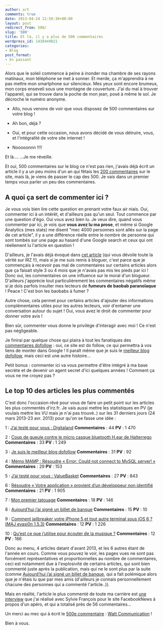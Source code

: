 ```yaml
---
author: art
comments: true
date: 2013-04-24 12:59:30+00:00
layout: post
redirect_from: 500/
slug: '500'
title: Et là, il y a plus de 500 commentaires
wordpress_id: 1438449021
categories:
- Blog
post_format:
- En passant
---
```


Alors que le soleil commence à peine à inonder ma chambre de ses rayons matinaux, mon téléphone se met à sonner. Et merde, ça m'apprendra à ne pas mettre mon smartphone sur silencieux. Mes yeux sont encore brumeux, mon corps enseveli sous une montagne de couverture. J'ai du mal à trouver l'appareil, qui se trouve dans la poche de mon jean, posé à même le sol. Je décroche le numéro anonyme.





  * Allo, nous venons de voir que vous disposez de 500 commentaires sur votre blog !


  * Ah bon, déjà ?


  * Oui, et pour cette occasion, nous avons décidé de vous détruire, vous, et l'intégralité de votre site internet !


  * Nooooonnn !!!!



Et là.... ...Je me réveille.

Et oui, 500 commentaires sur le blog ce n'est pas rien, j'avais déjà écrit un article il y a un peu moins d'un an qui fêtais les [200 commentaires](https://irz.fr/200-commentaires) sur le site, mais là, je viens de passer le cap des 500. Je vais dans un premier temps vous parler un peu des commentaires.



## A quoi ça sert de commenter ici ?



Je vous vois bien lire cette question en prenant votre faux air niais. Oui, commenter ici à un intérêt, et d'ailleurs pas qu'un seul. Tout commence par une question d'égo. Oui vous avez bien lu. Je veux dire, quand vous commenter par ici, je vois que **vous avez lu ma prose**, et même si Google Analytics (mes stats) me disent "mec 4000 personnes sont allés sur la page de cet article", il y a une différence réelle entre le nombre de personne qui sont tombés sur une page au hasard d'une Google search et ceux qui ont réellement lu l'article en question !

D'ailleurs, je l'avais déjà évoqué dans [cet article](https://irz.fr/origine-nom-site-toute-verite-irz) (qui vous dévoile toute la vérité sur IRZ !!), mais si je me suis remis à bloguer, c'est parce que je commençais à recevoir pas mal de commentaires sur certains articles alors que ça faisait style 3 ou 4 mois que je n'avais pas mis les pieds par ici ! Donc oui, les commentaires on une influence sur le moral d'un blogueur. D'ailleurs j'apprécie tout particulièrement les commentaires négatifs même si je dois parfois insulter mes lecteurs de **fumeurs de baobab paranoïaque** ! Peace ! C'est bon les baobabs à fumer ?

Autre chose, cela permet pour certains articles d'ajouter des informations complémentaires utiles pour les autres lecteurs, voir d'entamer une conversation autour du sujet ! Oui, vous avez le droit de commenter pour donner votre avis !

Bien sûr, commenter vous donne le privilège d'interagir avec moi ! Ce n'est pas négligeable.

Je finirai par quelque chose qui plaira à tout les fanatiques des [commentaires dofollow](https://irz.fr/meilleur-blog-dofollow) : oui, ce site est do follow, ce qui permettra à vos liens de monter dans Google ! Il paraît même que je suis le [meilleur blog dofollow](https://irz.fr/meilleur-blog-dofollow), mais ceci est une autre histoire...

Petit bonus : commenter ici va vous permettre d'être intégré à ma base secrète et de devenir un agent secret d'ici quelques années ! Comment ça vous ne me croyez pas ?



## Le top 10 des articles les plus commentés



C'est donc l'occasion rêvé pour vous de faire un petit point sur les articles les plus commentés d'irz.fr. Je vais aussi mettre les statistiques en PV (je voulais mettre les VU mais je n'ai pas trouvé..) sur les 31 derniers jours (24 mars 2013-23 avr. 2013) pour qu'on se fasse une idée :

1 : [J’ai testé pour vous : Digitaland](https://irz.fr/jai-teste-pour-vous-digitaland-mydigitaland)
**Commentaires** : 44 **PV** : 1 470

2 : [Coup de gueule contre le micro casque bluetooth H.ear de Halterrego](https://irz.fr/hear-halterrego-bbh200-beewi)
**Commentaires** : 33 **PV** : 1 249

3 : [Je suis le meilleur blog dofollow](https://irz.fr/meilleur-blog-dofollow)
**Commentaires** : 31 **PV** : 92

4 : [Mémo MAMP : Résoudre « Error: Could not connect to MySQL server! »](https://irz.fr/memo-mamp-resoudre-error-could-not-connect-to-mysql-server)
**Commentaires** : 29 **PV** : 153

5 : [J’ai testé pour vous : ValueBasket](https://irz.fr/valuebasket)
**Commentaires** : 27 **PV** : 843

6 : [Résoudre « Votre application » provient d’un développeur non identifié](https://irz.fr/provient-developpeur-non-identifie)
**Commentaires** : 21 **PV** : 1 905

7 : [Mon premier tatouage](https://irz.fr/mon-premier-tatouage)
**Commentaires** : 18 **PV** : 146

8 : [Aujourd’hui j’ai signé un billet de banque](https://irz.fr/aujourdhui-jai-signe-un-billet-de-banque)
**Commentaires** : 15 **PV** : 10

9 : [Comment jailbreaker votre iPhone 5 et tout autre terminal sous iOS 6 ? (MAJ evasi0n 1.5.3)](https://irz.fr/jailbreak-ios6)
**Commentaires** : 12 **PV** : 1 226

10 : [Qu’est ce que j’utilise pour écouter de la musique ?](https://irz.fr/ecouter-musique)
**Commentaires** : 12 **PV** : 166

Donc au menu, 4 articles datant d'avant 2013, et les 6 autres étant de l'année en cours. Comme vous pouvez le voir, les pages vues ne sont pas forcément représentatives et proportionnelles au nombre de commentaires, ceci est notamment due à l'explosivité de certains articles, qui sont bien commenté juste après la publication, mais qui ne le sont plus par la suite (comme [Aujourd’hui j’ai signé un billet de banque](http://irz.fr/wp-admin/post.php?post=858&action=edit), qui a fait polémique alors que je n'étais lu que par mes amis (d'ailleurs je connais personnellement chacune des personnes qui a commenté l'article..)).

Mais en réalité, l'article le plus commenté de toute ma carrière est [une interview](http://fbn.irz.fr/apero-facebook-saucisson-pinard/) que j'ai réalisé avec Sylvie François pour le site FacebookNews à propos d'un apéro, et qui a totalisé près de 56 commentaires...

Un merci au mec qui à écrit le [500e commentaire](http://irz.fr/meilleur-blog-dofollow/comment-page-4/#comment-13193) : [Watt Communication](http://www.watt-communication.fr/) !

Bien à vous.


